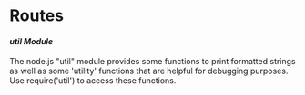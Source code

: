 # Routes

#### _util Module_

The node.js "util" module provides some functions to print formatted strings as well as some 'utility' functions that are helpful for debugging purposes. Use require('util') to access these functions.
